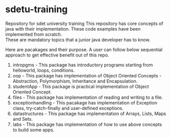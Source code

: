 # sdetu-training
Repository for sdet university training
This repository has core concepts of java with their implementation.
These code examples have been implemented from scratch.   
These are mandatory topics that a junior java developer has to know.

Here are pacakages and their purpose. A user can follow below sequential approach to get effective benefit out of this repo.

1. intropgms - This package has introductory programs starting from helloworld, loops, conditions.
2. oop - This package has implementation of Object Oriented Concepts - Abstraction, Polymorphism, Inheritance and Encapsulation.
3. studentApp - This package is practical implementation of Object Oriented Concept.
4. files - This package has implementation of reading and writing to a file.
5. exceptionhandling - This pacakage has implementation of Exception class, try-catch-finally and user-defined exceptions.
6. datastructures - This package has implementation of Arrays, Lists, Maps and Sets.
7. labs - This package has implementation of how to use above concepts to build some apps.

